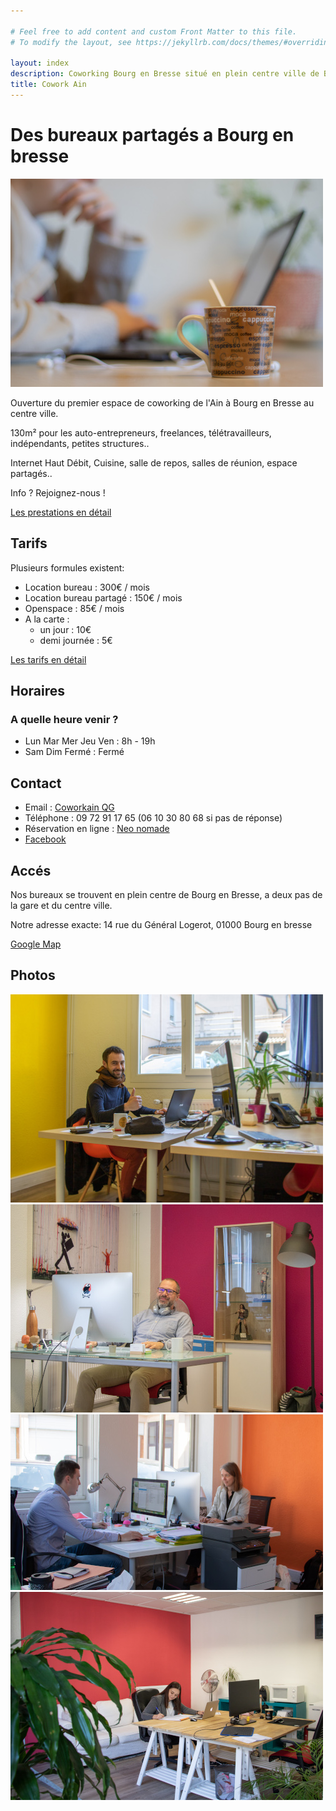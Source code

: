 ```yaml
---

# Feel free to add content and custom Front Matter to this file.
# To modify the layout, see https://jekyllrb.com/docs/themes/#overriding-theme-defaults

layout: index
description: Coworking Bourg en Bresse situé en plein centre ville de Bourg. 
title: Cowork Ain
---
```


# Des bureaux partagés a Bourg en bresse
![Coworking dans l'Ain a Bourg en bresse](/assets/photo_tasse.jpg)

Ouverture du premier espace de coworking de l'Ain à Bourg en Bresse au centre ville.

130m² pour les auto-entrepreneurs, freelances, télétravailleurs, indépendants, petites structures..

Internet Haut Débit, Cuisine, salle de repos, salles de réunion, espace partagés..

Info ? Rejoignez-nous !

[Les prestations en détail](/presta.html)

## Tarifs
Plusieurs formules existent:
- Location bureau : 300€ / mois
- Location bureau partagé : 150€ / mois
- Openspace : 85€ / mois
- A la carte :
    - un jour : 10€
    - demi journée : 5€

[Les tarifs en détail](/tarifs.html)

## Horaires

### A quelle heure venir ?

- Lun Mar Mer Jeu Ven : 8h - 19h
- Sam Dim Fermé : Fermé

## Contact

- Email : [Coworkain QG](mailto:qg.coworkain@gmail.com)
- Téléphone : 09 72 91 17 65 (06 10 30 80 68 si pas de réponse)
- Réservation en ligne : [Neo nomade](https://www.neo-nomade.com/espace/2375/coworking-bourg-en-bresse-coworkain)
- [Facebook](https://fr-fr.facebook.com/leqgcoworking/)

## Accés
Nos bureaux se trouvent en plein centre de Bourg en Bresse, a deux pas de la gare et du centre ville.

Notre adresse exacte:
14 rue du Général Logerot, 01000 Bourg en bresse

[Google Map](https://www.google.fr/maps/place/14+Rue+du+G%C3%A9n%C3%A9ral+Logerot,+01000+Bourg-en-Bresse/@46.1996238,5.2183689,17z/data=!3m1!4b1!4m5!3m4!1s0x47f353ce1e6017a7:0xc0664d39abc5ab5e!8m2!3d46.1996201!4d5.2205576)

## Photos
![Coworking bourg en bresse](/assets/photo_bureau_jaune.jpg)
![Coworking dans l'ain](/assets/photo_bureau_mauve.jpg)
![Bureau partagé](/assets/photo_bureau_orange.jpg)
![Openspace bourg en bresse](/assets/photo_openspace_1.jpg)

